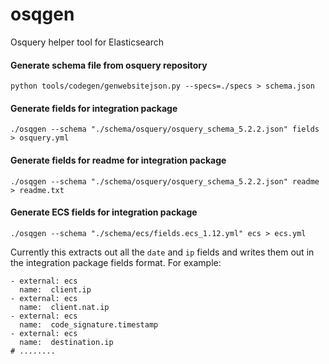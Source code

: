 # osqgen
Osquery helper tool for Elasticsearch 

#### Generate schema file from osquery repository

```
python tools/codegen/genwebsitejson.py --specs=./specs > schema.json
```

#### Generate fields for integration package

```
./osqgen --schema "./schema/osquery/osquery_schema_5.2.2.json" fields > osquery.yml
```

#### Generate fields for readme for integration package

```
./osqgen --schema "./schema/osquery/osquery_schema_5.2.2.json" readme > readme.txt
```

#### Generate ECS fields for integration package

```
./osqgen --schema "./schema/ecs/fields.ecs_1.12.yml" ecs > ecs.yml
```

Currently this extracts out all the ```date``` and ```ip``` fields and writes them out in the integration package fields format.
For example:
```
- external: ecs
  name:  client.ip
- external: ecs
  name:  client.nat.ip
- external: ecs
  name:  code_signature.timestamp
- external: ecs
  name:  destination.ip
# ........
```

